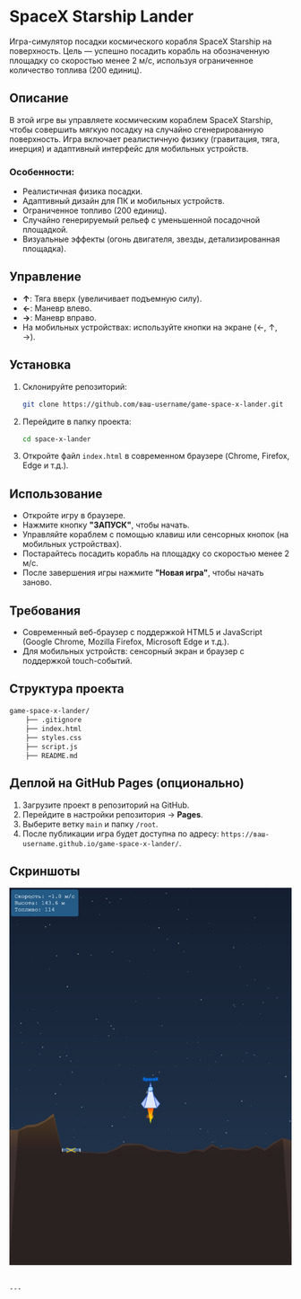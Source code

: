 # SpaceX Starship Lander

Игра-симулятор посадки космического корабля SpaceX Starship на поверхность. Цель — успешно посадить корабль на обозначенную площадку со скоростью менее 2 м/с, используя ограниченное количество топлива (200 единиц).

## Описание
В этой игре вы управляете космическим кораблем SpaceX Starship, чтобы совершить мягкую посадку на случайно сгенерированную поверхность. Игра включает реалистичную физику (гравитация, тяга, инерция) и адаптивный интерфейс для мобильных устройств.

### Особенности:
- Реалистичная физика посадки.
- Адаптивный дизайн для ПК и мобильных устройств.
- Ограниченное топливо (200 единиц).
- Случайно генерируемый рельеф с уменьшенной посадочной площадкой.
- Визуальные эффекты (огонь двигателя, звезды, детализированная площадка).

## Управление
- **↑**: Тяга вверх (увеличивает подъемную силу).
- **←**: Маневр влево.
- **→**: Маневр вправо.
- На мобильных устройствах: используйте кнопки на экране (←, ↑, →).

## Установка
1. Склонируйте репозиторий:
   ```bash
   git clone https://github.com/ваш-username/game-space-x-lander.git
   ```
2. Перейдите в папку проекта:
   ```bash
   cd space-x-lander
   ```
3. Откройте файл `index.html` в современном браузере (Chrome, Firefox, Edge и т.д.).

## Использование
- Откройте игру в браузере.
- Нажмите кнопку **"ЗАПУСК"**, чтобы начать.
- Управляйте кораблем с помощью клавиш или сенсорных кнопок (на мобильных устройствах).
- Постарайтесь посадить корабль на площадку со скоростью менее 2 м/с.
- После завершения игры нажмите **"Новая игра"**, чтобы начать заново.

## Требования
- Современный веб-браузер с поддержкой HTML5 и JavaScript (Google Chrome, Mozilla Firefox, Microsoft Edge и т.д.).
- Для мобильных устройств: сенсорный экран и браузер с поддержкой touch-событий.

## Структура проекта
```
game-space-x-lander/
    ├── .gitignore
    ├── index.html
    ├── styles.css
    ├── script.js
    ├── README.md
```

## Деплой на GitHub Pages (опционально)
1. Загрузите проект в репозиторий на GitHub.
2. Перейдите в настройки репозитория → **Pages**.
3. Выберите ветку `main` и папку `/root`.
4. После публикации игра будет доступна по адресу: `https://ваш-username.github.io/game-space-x-lander/`.

## Скриншоты
![Игровой процесс](gameplay.png)
```

---
